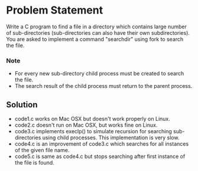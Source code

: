 # Problem Statement
Write a C program to find a file in a directory which contains large number of sub-directories (sub-directories can also have their own subdirectories). You are asked to implement a command "searchdir" using fork to search the file. 
### Note
* For every new sub-directory child process must be created to
search the file. 
* The search result of the child process must return to the parent process.

## Solution
* code1.c works on Mac OSX but doesn't work properly on Linux.
* code2.c doesn't run on Mac OSX, but works fine on Linux.
* code3.c implements execlp() to simulate recursion for searching sub-directories using child processes. This implementation is very slow.
* code4.c is an improvement of code3.c which searches for all instances of the given file name.
* code5.c is same as code4.c but stops searching after first instance of the file is found.